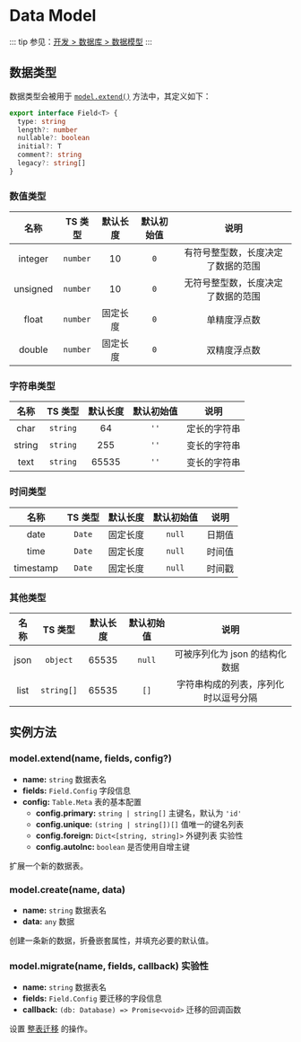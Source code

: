 # Data Model

::: tip
参见：[开发 > 数据库 > 数据模型](../../guide/database/model.md)
:::

## 数据类型

数据类型会被用于 [`model.extend()`](#model-extend) 方法中，其定义如下：

```ts
export interface Field<T> {
  type: string
  length?: number
  nullable?: boolean
  initial?: T
  comment?: string
  legacy?: string[]
}
```

### 数值类型

|    名称    |  TS 类型   | 默认长度 | 默认初始值 |        说明         |
|:--------:|:--------:|:----:|:-----:|:-----------------:|
| integer  | `number` |  10  |  `0`  | 有符号整型数，长度决定了数据的范围 |
| unsigned | `number` |  10  |  `0`  | 无符号整型数，长度决定了数据的范围 |
|  float   | `number` | 固定长度 |  `0`  |      单精度浮点数       |
|  double  | `number` | 固定长度 |  `0`  |      双精度浮点数       |

### 字符串类型

|   名称   |  TS 类型   | 默认长度  | 默认初始值 |   说明   |
|:------:|:--------:|:-----:|:-----:|:------:|
|  char  | `string` |  64   | `''`  | 定长的字符串 |
| string | `string` |  255  | `''`  | 变长的字符串 |
|  text  | `string` | 65535 | `''`  | 变长的字符串 |

### 时间类型

|    名称     | TS 类型  | 默认长度 | 默认初始值  | 说明  |
|:---------:|:------:|:----:|:------:|:---:|
|   date    | `Date` | 固定长度 | `null` | 日期值 |
|   time    | `Date` | 固定长度 | `null` | 时间值 |
| timestamp | `Date` | 固定长度 | `null` | 时间戳 |

### 其他类型

|  名称  |   TS 类型    | 默认长度  | 默认初始值  |         说明         |
|:----:|:----------:|:-----:|:------:|:------------------:|
| json |  `object`  | 65535 | `null` | 可被序列化为 json 的结构化数据 |
| list | `string[]` | 65535 |  `[]`  | 字符串构成的列表，序列化时以逗号分隔 |

## 实例方法

### model.extend(name, fields, config?)

- **name:** `string` 数据表名
- **fields:** `Field.Config` 字段信息
- **config:** `Table.Meta` 表的基本配置
  - **config.primary:** `string | string[]` 主键名，默认为 `'id'`
  - **config.unique:** `(string | string[])[]` 值唯一的键名列表
  - **config.foreign:** `Dict<[string, string]>` 外键列表 <badge type="warning">实验性</badge>
  - **config.autoInc:** `boolean` 是否使用自增主键

扩展一个新的数据表。

### model.create(name, data)

- **name:** `string` 数据表名
- **data:** `any` 数据

创建一条新的数据，折叠嵌套属性，并填充必要的默认值。

### model.migrate(name, fields, callback) <badge type="warning">实验性</badge>

- **name:** `string` 数据表名
- **fields:** `Field.Config` 要迁移的字段信息
- **callback:** `(db: Database) => Promise<void>` 迁移的回调函数

设置 [整表迁移](../../guide/database/model.md#整表迁移) 的操作。
